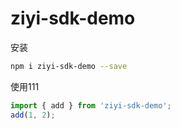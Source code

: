 # ziyi-sdk-demo

安装

``` bash
npm i ziyi-sdk-demo --save
```

使用111

``` javascript
import { add } from 'ziyi-sdk-demo';
add(1, 2);
```